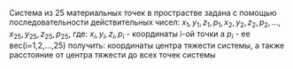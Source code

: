 Система из 25 материальных точек в прострастве задана с помощью последовательности действительных чисел:
$x_1,y_1,z_1,p_1,x_2,y_2,z_2,p_2,...,x_25,y_25,z_25,p_25$, 
где: $x_i,y_i,z_i,p_i$ - координаты i-ой точки 
а $p_i$ - ее вес(i=1,2,...,25) 
получить: координаты центра тяжести системы, а также расстояние от центра тяжести до всех точек системы